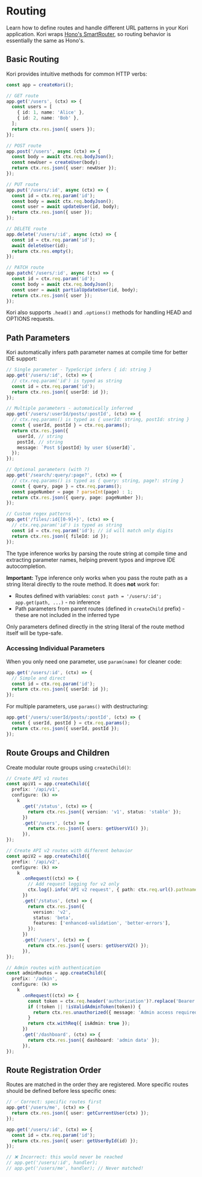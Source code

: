 # Routing

Learn how to define routes and handle different URL patterns in your Kori application. Kori wraps [Hono's SmartRouter](https://hono.dev/docs/concepts/routers#smartrouter), so routing behavior is essentially the same as Hono's.

## Basic Routing

Kori provides intuitive methods for common HTTP verbs:

```typescript
const app = createKori();

// GET route
app.get('/users', (ctx) => {
  const users = [
    { id: 1, name: 'Alice' },
    { id: 2, name: 'Bob' },
  ];
  return ctx.res.json({ users });
});

// POST route
app.post('/users', async (ctx) => {
  const body = await ctx.req.bodyJson();
  const newUser = createUser(body);
  return ctx.res.json({ user: newUser });
});

// PUT route
app.put('/users/:id', async (ctx) => {
  const id = ctx.req.param('id');
  const body = await ctx.req.bodyJson();
  const user = await updateUser(id, body);
  return ctx.res.json({ user });
});

// DELETE route
app.delete('/users/:id', async (ctx) => {
  const id = ctx.req.param('id');
  await deleteUser(id);
  return ctx.res.empty();
});

// PATCH route
app.patch('/users/:id', async (ctx) => {
  const id = ctx.req.param('id');
  const body = await ctx.req.bodyJson();
  const user = await partialUpdateUser(id, body);
  return ctx.res.json({ user });
});
```

Kori also supports `.head()` and `.options()` methods for handling HEAD and OPTIONS requests.

## Path Parameters

Kori automatically infers path parameter names at compile time for better IDE support:

```typescript
// Single parameter - TypeScript infers { id: string }
app.get('/users/:id', (ctx) => {
  // ctx.req.param('id') is typed as string
  const id = ctx.req.param('id');
  return ctx.res.json({ userId: id });
});

// Multiple parameters - automatically inferred
app.get('/users/:userId/posts/:postId', (ctx) => {
  // ctx.req.params() is typed as { userId: string, postId: string }
  const { userId, postId } = ctx.req.params();
  return ctx.res.json({
    userId, // string
    postId, // string
    message: `Post ${postId} by user ${userId}`,
  });
});

// Optional parameters (with ?)
app.get('/search/:query/:page?', (ctx) => {
  // ctx.req.params() is typed as { query: string, page?: string }
  const { query, page } = ctx.req.params();
  const pageNumber = page ? parseInt(page) : 1;
  return ctx.res.json({ query, page: pageNumber });
});

// Custom regex patterns
app.get('/files/:id{[0-9]+}', (ctx) => {
  // ctx.req.param('id') is typed as string
  const id = ctx.req.param('id'); // id will match only digits
  return ctx.res.json({ fileId: id });
});
```

The type inference works by parsing the route string at compile time and extracting parameter names, helping prevent typos and improve IDE autocompletion.

**Important:** Type inference only works when you pass the route path as a string literal directly to the route method. It does **not** work for:

- Routes defined with variables: `const path = '/users/:id'; app.get(path, ...)` - no inference
- Path parameters from parent routes (defined in `createChild` prefix) - these are not included in the inferred type

Only parameters defined directly in the string literal of the route method itself will be type-safe.

### Accessing Individual Parameters

When you only need one parameter, use `param(name)` for cleaner code:

```typescript
app.get('/users/:id', (ctx) => {
  // Simple and direct
  const id = ctx.req.param('id');
  return ctx.res.json({ userId: id });
});
```

For multiple parameters, use `params()` with destructuring:

```typescript
app.get('/users/:userId/posts/:postId', (ctx) => {
  const { userId, postId } = ctx.req.params();
  return ctx.res.json({ userId, postId });
});
```

## Route Groups and Children

Create modular route groups using `createChild()`:

```typescript
// Create API v1 routes
const apiV1 = app.createChild({
  prefix: '/api/v1',
  configure: (k) =>
    k
      .get('/status', (ctx) => {
        return ctx.res.json({ version: 'v1', status: 'stable' });
      })
      .get('/users', (ctx) => {
        return ctx.res.json({ users: getUsersV1() });
      }),
});

// Create API v2 routes with different behavior
const apiV2 = app.createChild({
  prefix: '/api/v2',
  configure: (k) =>
    k
      .onRequest((ctx) => {
        // Add request logging for v2 only
        ctx.log().info('API v2 request', { path: ctx.req.url().pathname });
      })
      .get('/status', (ctx) => {
        return ctx.res.json({
          version: 'v2',
          status: 'beta',
          features: ['enhanced-validation', 'better-errors'],
        });
      })
      .get('/users', (ctx) => {
        return ctx.res.json({ users: getUsersV2() });
      }),
});

// Admin routes with authentication
const adminRoutes = app.createChild({
  prefix: '/admin',
  configure: (k) =>
    k
      .onRequest((ctx) => {
        const token = ctx.req.header('authorization')?.replace('Bearer ', '');
        if (!token || !isValidAdminToken(token)) {
          return ctx.res.unauthorized({ message: 'Admin access required' });
        }
        return ctx.withReq({ isAdmin: true });
      })
      .get('/dashboard', (ctx) => {
        return ctx.res.json({ dashboard: 'admin data' });
      }),
});
```

## Route Registration Order

Routes are matched in the order they are registered. More specific routes should be defined before less specific ones:

```typescript
// ✅ Correct: specific routes first
app.get('/users/me', (ctx) => {
  return ctx.res.json({ user: getCurrentUser(ctx) });
});

app.get('/users/:id', (ctx) => {
  const id = ctx.req.param('id');
  return ctx.res.json({ user: getUserById(id) });
});

// ❌ Incorrect: this would never be reached
// app.get('/users/:id', handler);
// app.get('/users/me', handler); // Never matched!
```

